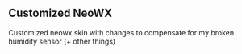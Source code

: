 Customized NeoWX
---

Customized neowx skin with changes to compensate for my broken humidity sensor (+ other things)
